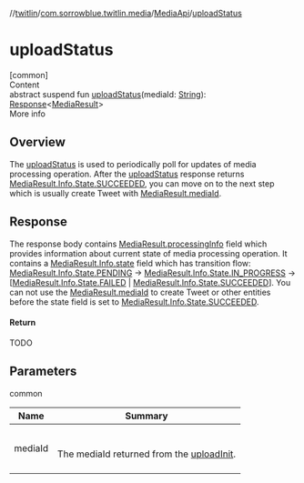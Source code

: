 //[twitlin](../../index.md)/[com.sorrowblue.twitlin.media](../index.md)/[MediaApi](index.md)/[uploadStatus](upload-status.md)



# uploadStatus  
[common]  
Content  
abstract suspend fun [uploadStatus](upload-status.md)(mediaId: [String](https://kotlinlang.org/api/latest/jvm/stdlib/kotlin/-string/index.html)): [Response](../../com.sorrowblue.twitlin.client/-response/index.md)<[MediaResult](../-media-result/index.md)>  
More info  


##  Overview  


The [uploadStatus](upload-status.md) is used to periodically poll for updates of media processing operation. After the [uploadStatus](upload-status.md) response returns [MediaResult.Info.State.SUCCEEDED](../-media-result/-info/-state/-s-u-c-c-e-e-d-e-d/index.md), you can move on to the next step which is usually create Tweet with [MediaResult.mediaId](../-media-result/media-id.md).



##  Response  


The response body contains [MediaResult.processingInfo](../-media-result/processing-info.md) field which provides information about current state of media processing operation. It contains a [MediaResult.Info.state](../-media-result/-info/state.md) field which has transition flow: [MediaResult.Info.State.PENDING](../-media-result/-info/-state/-p-e-n-d-i-n-g/index.md) -> [MediaResult.Info.State.IN_PROGRESS](../-media-result/-info/-state/-i-n_-p-r-o-g-r-e-s-s/index.md) -> [[MediaResult.Info.State.FAILED](../-media-result/-info/-state/-f-a-i-l-e-d/index.md) | [MediaResult.Info.State.SUCCEEDED](../-media-result/-info/-state/-s-u-c-c-e-e-d-e-d/index.md)]. You can not use the [MediaResult.mediaId](../-media-result/media-id.md) to create Tweet or other entities before the state field is set to [MediaResult.Info.State.SUCCEEDED](../-media-result/-info/-state/-s-u-c-c-e-e-d-e-d/index.md).



#### Return  


TODO



## Parameters  
  
common  
  
|  Name|  Summary| 
|---|---|
| <a name="com.sorrowblue.twitlin.media/MediaApi/uploadStatus/#kotlin.String/PointingToDeclaration/"></a>mediaId| <a name="com.sorrowblue.twitlin.media/MediaApi/uploadStatus/#kotlin.String/PointingToDeclaration/"></a><br><br>The mediaId returned from the [uploadInit](upload-init.md).<br><br>
  
  



